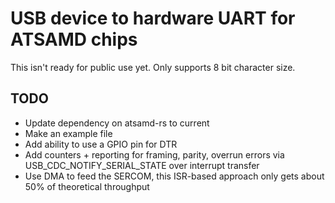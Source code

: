 # USB device to hardware UART for ATSAMD chips

This isn't ready for public use yet.
Only supports 8 bit character size.

## TODO
- Update dependency on atsamd-rs to current
- Make an example file
- Add ability to use a GPIO pin for DTR
- Add counters + reporting for framing, parity, overrun errors via USB_CDC_NOTIFY_SERIAL_STATE over interrupt transfer
- Use DMA to feed the SERCOM, this ISR-based approach only gets about 50% of
  theoretical throughput
